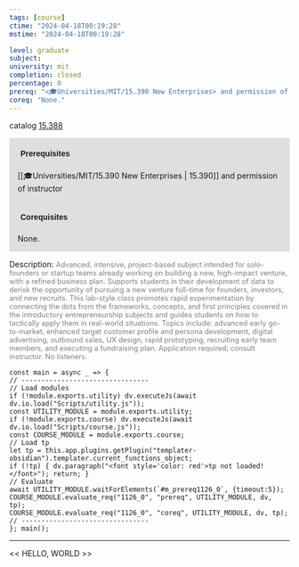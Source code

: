 ```yaml
---
tags: [course]
ctime: "2024-04-18T00:19:28"
mstime: "2024-04-18T00:19:28"

level: graduate
subject: 
university: mit
completion: closed
percentage: 0
prereq: "<🎓Universities/MIT/15.390 New Enterprises> and permission of instructor"
coreq: "None."
---
```


catalog [15.388](http://student.mit.edu/catalog/m15b.html#15.388)

<span style="display: block; padding: 15px; background-color: rgb(100, 100, 100, 0.2);"><font id="m_prereq1126_0" style="display: block; font-family: Arial, sans-serif; font-weight: bold; padding: 5px">Prerequisites</font><br><span id="prereq1126_0">[[🎓Universities/MIT/15.390 New Enterprises | 15.390]] and permission of instructor</span></span>
<span style="display: block; padding: 15px; background-color: rgb(100, 100, 100, 0.2);"><font id="m_coreq1126_0" style="display: block; font-family: Arial, sans-serif; font-weight: bold; padding: 5px">Corequisites</font><br><span id="coreq1126_0">None.</span></span>

<font style="">Description:</font>
<font style="color: grey; font-size: 0.8rem;">Advanced, intensive, project-based subject intended for solo-founders or startup teams already working on building a new, high-impact venture, with a refined business plan. Supports students in their development of data to derisk the opportunity of pursuing a new venture full-time for founders, investors, and new recruits. This lab-style class promotes rapid experimentation by connecting the dots from the frameworks, concepts, and first principles covered in the introductory entrepreneurship subjects and guides students on how to tactically apply them in real-world situations. Topics include: advanced early go-to-market, enhanced target customer profile and persona development, digital advertising, outbound sales, UX design, rapid prototyping, recruiting early team members, and executing a fundraising plan. Application required; consult instructor. No listeners.</font>

```dataviewjs
const main = async _ => {
// --------------------------------
// Load modules
if (!module.exports.utility) dv.executeJs(await dv.io.load("Scripts/utility.js"));
const UTILITY_MODULE = module.exports.utility;
if (!module.exports.course) dv.executeJs(await dv.io.load("Scripts/course.js"));
const COURSE_MODULE = module.exports.course;
// Load tp
let tp = this.app.plugins.getPlugin("templater-obsidian").templater.current_functions_object;
if (!tp) { dv.paragraph("<font style='color: red'>tp not loaded!</font>"); return; }
// Evaluate
await UTILITY_MODULE.waitForElements(`#m_prereq1126_0`, {timeout:5});
COURSE_MODULE.evaluate_req("1126_0", "prereq", UTILITY_MODULE, dv, tp);
COURSE_MODULE.evaluate_req("1126_0", "coreq", UTILITY_MODULE, dv, tp);
// --------------------------------
}; main();
```

---

<< HELLO, WORLD >>
